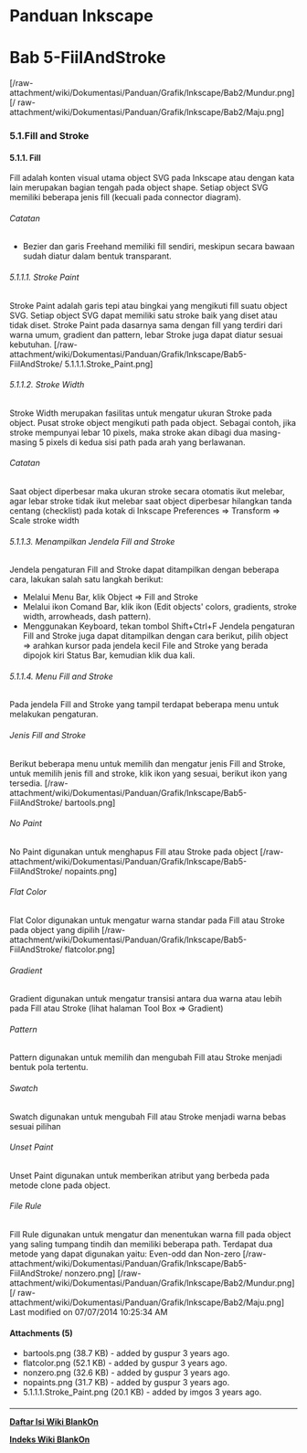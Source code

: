 # Panduan Inkscape
# Bab 5-FiilAndStroke
[/raw-attachment/wiki/Dokumentasi/Panduan/Grafik/Inkscape/Bab2/Mundur.png] [/
raw-attachment/wiki/Dokumentasi/Panduan/Grafik/Inkscape/Bab2/Maju.png]
### 5.1.Fill and Stroke
#### 5.1.1. Fill
Fill adalah konten visual utama object SVG pada Inkscape atau dengan kata lain
merupakan bagian tengah pada object shape. Setiap object SVG memiliki beberapa
jenis fill (kecuali pada connector diagram).
###### Catatan
  * Bezier dan garis Freehand memiliki fill sendiri, meskipun secara bawaan
      sudah diatur dalam bentuk transparant.
###### 5.1.1.1. Stroke Paint
Stroke Paint adalah garis tepi atau bingkai yang mengikuti fill suatu object
SVG. Setiap object SVG dapat memiliki satu stroke baik yang diset atau tidak
diset. Stroke Paint pada dasarnya sama dengan fill yang terdiri dari warna
umum, gradient dan pattern, lebar Stroke juga dapat diatur sesuai kebutuhan.
[/raw-attachment/wiki/Dokumentasi/Panduan/Grafik/Inkscape/Bab5-FiilAndStroke/
5.1.1.1.Stroke_Paint.png]
###### 5.1.1.2. Stroke Width
Stroke Width merupakan fasilitas untuk mengatur ukuran Stroke pada object.
Pusat stroke object mengikuti path pada object. Sebagai contoh, jika stroke
mempunyai lebar 10 pixels, maka stroke akan dibagi dua masing-masing 5 pixels
di kedua sisi path pada arah yang berlawanan.
###### Catatan
Saat object diperbesar maka ukuran stroke secara otomatis ikut melebar, agar
lebar stroke tidak ikut melebar saat object diperbesar hilangkan tanda centang
(checklist) pada kotak di Inkscape Preferences => Transform => Scale stroke
width
###### 5.1.1.3. Menampilkan Jendela Fill and Stroke
Jendela pengaturan Fill and Stroke dapat ditampilkan dengan beberapa cara,
lakukan salah satu langkah berikut:
  * Melalui Menu Bar, klik Object => Fill and Stroke
  * Melalui ikon Comand Bar, klik ikon (Edit objects' colors, gradients,
      stroke width, arrowheads, dash pattern).
  * Menggunakan Keyboard, tekan tombol Shift+Ctrl+F
Jendela pengaturan Fill and Stroke juga dapat ditampilkan dengan cara berikut,
pilih object => arahkan kursor pada jendela kecil File and Stroke yang berada
dipojok kiri Status Bar, kemudian klik dua kali.
###### 5.1.1.4. Menu Fill and Stroke
Pada jendela Fill and Stroke yang tampil terdapat beberapa menu untuk melakukan
pengaturan.
###### Jenis Fill and Stroke
Berikut beberapa menu untuk memilih dan mengatur jenis Fill and Stroke, untuk
memilih jenis fill and stroke, klik ikon yang sesuai, berikut ikon yang
tersedia.
[/raw-attachment/wiki/Dokumentasi/Panduan/Grafik/Inkscape/Bab5-FiilAndStroke/
bartools.png]
###### No Paint
No Paint digunakan untuk menghapus Fill atau Stroke pada object
[/raw-attachment/wiki/Dokumentasi/Panduan/Grafik/Inkscape/Bab5-FiilAndStroke/
nopaints.png]
###### Flat Color
Flat Color digunakan untuk mengatur warna standar pada Fill atau Stroke pada
object yang dipilih
[/raw-attachment/wiki/Dokumentasi/Panduan/Grafik/Inkscape/Bab5-FiilAndStroke/
flatcolor.png]
###### Gradient
Gradient digunakan untuk mengatur transisi antara dua warna atau lebih pada
Fill atau Stroke (lihat halaman Tool Box => Gradient)
###### Pattern
Pattern digunakan untuk memilih dan mengubah Fill atau Stroke menjadi bentuk
pola tertentu.
###### Swatch
Swatch digunakan untuk mengubah Fill atau Stroke menjadi warna bebas sesuai
pilihan
###### Unset Paint
Unset Paint digunakan untuk memberikan atribut yang berbeda pada metode clone
pada object.
###### File Rule
Fill Rule digunakan untuk mengatur dan menentukan warna fill pada object yang
saling tumpang tindih dan memiliki beberapa path. Terdapat dua metode yang
dapat digunakan yaitu: Even-odd dan Non-zero
[/raw-attachment/wiki/Dokumentasi/Panduan/Grafik/Inkscape/Bab5-FiilAndStroke/
nonzero.png]
[/raw-attachment/wiki/Dokumentasi/Panduan/Grafik/Inkscape/Bab2/Mundur.png] [/
raw-attachment/wiki/Dokumentasi/Panduan/Grafik/Inkscape/Bab2/Maju.png]
Last modified on 07/07/2014 10:25:34 AM
#### Attachments (5)
  * bartools.png​ (38.7 KB) - added by guspur 3 years ago.
  * flatcolor.png​ (52.1 KB) - added by guspur 3 years ago.
  * nonzero.png​ (32.6 KB) - added by guspur 3 years ago.
  * nopaints.png​ (31.7 KB) - added by guspur 3 years ago.
  * 5.1.1.1.Stroke_Paint.png​ (20.1 KB) - added by imgos 3 years ago.
#### 
    
 
 
 
 
 
---
[**Daftar Isi Wiki BlankOn**](/wiki/DaftarIsi/index.html)
 
[**Indeks Wiki BlankOn**](/wiki/Indeks.html)
